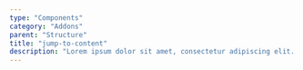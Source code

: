 ```yaml
---
type: "Components"
category: "Addons"
parent: "Structure"
title: "jump-to-content"
description: "Lorem ipsum dolor sit amet, consectetur adipiscing elit. Nunc tempus laoreet leo sit amet iaculis."
---
```


<demo>
  <div class="gatsby_demo_item toggle-flex" data-iframe="iframe/components/addons/structure/jump-to-content">
  </div>
</demo>
